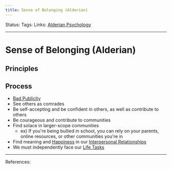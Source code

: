```yaml
---
title: Sense of Belonging (Alderian)
---
```

Status:
Tags:
Links: [Alderian Psychology](out/alderian-psychology.md)
___
# Sense of Belonging (Alderian)
## Principles
## Process
- [Bad Publicity](out/bad-publicity.md)
- See others as comrades
- Be self-accepting and be confident in others, as well as contribute to others
- Be courageous and contribute to communities
- Find solace in larger-scope communities
	- ex) If you're being bullied in school, you can rely on your parents, online resources, or other communities you're in
- Find meaning and [Happiness](out/happiness.md) in our [Interpersonal Relationships](out/interpersonal-relationships.md)
- We must independently face our [Life Tasks](out/life-tasks.md)

___
References: